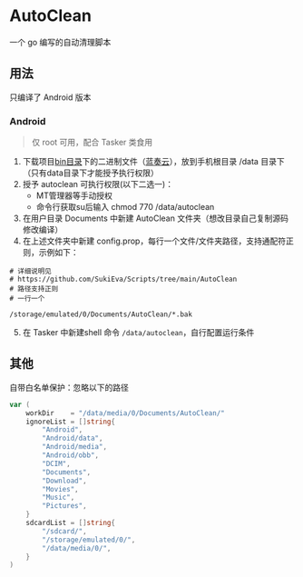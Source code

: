 # AutoClean

一个 go 编写的自动清理脚本


## 用法

只编译了 Android 版本

### Android

> 仅 root 可用，配合 Tasker 类食用

1. 下载项目[bin目录](https://github.com/SukiEva/Scripts/tree/main/AutoClean/bin)下的二进制文件（[蓝奏云](https://suki.lanzoui.com/iZNoNvht42d)），放到手机根目录 /data 目录下（只有data目录下才能授予执行权限）
2. 授予 autoclean 可执行权限(以下二选一)：
    - MT管理器等手动授权
    - 命令行获取su后输入 chmod 770 /data/autoclean
3. 在用户目录 Documents 中新建 AutoClean 文件夹（想改目录自己复制源码修改编译）
4. 在上述文件夹中新建 config.prop，每行一个文件/文件夹路径，支持通配符正则，示例如下：
```shell
# 详细说明见
# https://github.com/SukiEva/Scripts/tree/main/AutoClean
# 路径支持正则
# 一行一个

/storage/emulated/0/Documents/AutoClean/*.bak
```
5. 在 Tasker 中新建shell 命令 `/data/autoclean`，自行配置运行条件


## 其他

自带白名单保护：忽略以下的路径

```go
var (
	workDir    = "/data/media/0/Documents/AutoClean/"
	ignoreList = []string{
		"Android",
		"Android/data",
		"Android/media",
		"Android/obb",
		"DCIM",
		"Documents",
		"Download",
		"Movies",
		"Music",
		"Pictures",
	}
	sdcardList = []string{
		"/sdcard/",
		"/storage/emulated/0/",
		"/data/media/0/",
	}
)
```

